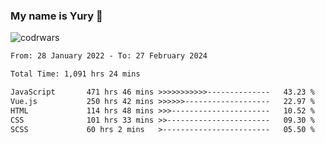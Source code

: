 ### My name is Yury 👋 
![codrwars](https://www.codewars.com/users/litury/badges/micro) 


<!--START_SECTION:waka-->

```txt
From: 28 January 2022 - To: 27 February 2024

Total Time: 1,091 hrs 24 mins

JavaScript       471 hrs 46 mins >>>>>>>>>>>--------------   43.23 %
Vue.js           250 hrs 42 mins >>>>>>-------------------   22.97 %
HTML             114 hrs 48 mins >>>----------------------   10.52 %
CSS              101 hrs 33 mins >>-----------------------   09.30 %
SCSS             60 hrs 2 mins   >------------------------   05.50 %
```

<!--END_SECTION:waka-->

